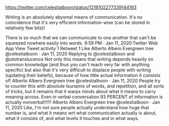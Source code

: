 https://twitter.com/celestialboon/status/1216102277339144193

Writing is an absolutely abysmal means of communication. It's no coincidence that it's very efficient information-wise (can be stored in relatively few bits)!

There is so much that we can communicate to one another that can't be squeezed nowhere easily into words.
9:59 PM · Jan 11, 2020·Twitter Web App
View Tweet activity
1
 Retweet
1
 Like
Alberto Albero
Evergreen tree
@celestialboon
·
Jan 11, 2020
Replying to 
@celestialboon
 and 
@utotranslucence
Not only this means that writing depends heavily on common knowledge (and thus you can't reach very far with anything specific) but also that it's very difficult to displace people with writing (updating their beliefs), because of how little actual information it consists of!
Alberto Albero
Evergreen tree
@celestialboon
·
Jan 11, 2020
People try to counter this with absolute tsunamis of words, and repetition, and all sorts of tricks, but it remains that it warps minds about what it means to carry meaning across. Even in verbal conversation 93 PERCENT of information is actually nonverbal!!!!!!
Alberto Albero
Evergreen tree
@celestialboon
·
Jan 11, 2020
Like, I'm not sure people actually understand how huge that number is, and what it means wrt what communication actually is about, what it consists of, and what levels it touches and in what ways.